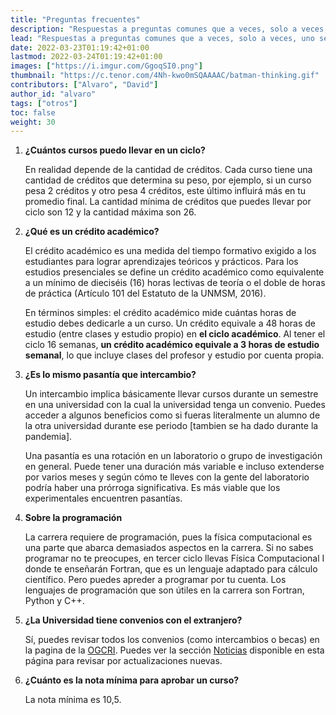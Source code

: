 ```yaml
---
title: "Preguntas frecuentes"
description: "Respuestas a preguntas comunes que a veces, solo a veces, uno se pregunta cuando apenas ingresó."
lead: "Respuestas a preguntas comunes que a veces, solo a veces, uno se pregunta cuando apenas ingresó."
date: 2022-03-23T01:19:42+01:00
lastmod: 2022-03-24T01:19:42+01:00
images: ["https://i.imgur.com/GgoqSI0.png"]
thumbnail: "https://c.tenor.com/4Nh-kwo0mSQAAAAC/batman-thinking.gif"
contributors: ["Alvaro", "David"]
author_id: "alvaro"
tags: ["otros"]
toc: false
weight: 30
---
```


1. **¿Cuántos cursos puedo llevar en un ciclo?**

   En realidad depende de la cantidad de créditos. Cada curso tiene una cantidad de créditos que determina su peso, por ejemplo, si un curso pesa 2 créditos y otro pesa 4 créditos, este último influirá más en tu promedio final. La cantidad mínima de créditos que puedes llevar por ciclo son 12 y la cantidad máxima son 26.

2. **¿Qué es un crédito académico?**

   El crédito académico es una medida del tiempo formativo exigido a los estudiantes para lograr aprendizajes teóricos y prácticos. Para los estudios presenciales se define un crédito académico como equivalente a un mínimo de dieciséis (16) horas lectivas de teoría o el doble de horas de práctica (Artículo 101 del Estatuto de la UNMSM, 2016).

   En términos simples: el crédito académico mide cuántas horas de estudio debes dedicarle a un curso. Un crédito equivale a 48 horas de estudio (entre clases y estudio propio) en **el ciclo académico**. Al tener el ciclo 16 semanas, **un crédito académico equivale a 3 horas de estudio semanal**, lo que incluye clases del profesor y estudio por cuenta propia.

3. **¿Es lo mismo pasantía que intercambio?**

   Un intercambio implica básicamente llevar cursos durante un semestre en una universidad con la cual la universidad tenga un convenio. Puedes acceder a algunos beneficios como si fueras literalmente un alumno de la otra universidad durante ese periodo [tambien se ha dado durante la pandemia].

   Una pasantía es una rotación en un laboratorio o grupo de investigación en general. Puede tener una duración más variable e incluso extenderse por varios meses y según cómo te lleves con la gente del laboratorio podría haber una prórroga significativa. Es más viable que los experimentales encuentren pasantías.

4. **Sobre la programación**

   La carrera requiere de programación, pues la física computacional es una parte que abarca demasiados aspectos en la carrera. Si no sabes programar no te preocupes, en tercer ciclo llevas Física Computacional I donde te enseñarán Fortran, que es un lenguaje adaptado para cálculo científico. Pero puedes apreder a programar por tu cuenta. Los lenguajes de programación que son útiles en la carrera son Fortran, Python y C++.

5. **¿La Universidad tiene convenios con el extranjero?**

   Sí, puedes revisar todos los convenios (como intercambios o becas) en la pagina de la <a href="https://cooperacion.unmsm.edu.pe">OGCRI</a>. Puedes ver la sección [Noticias](/rss) disponible en esta página para revisar por actualizaciones nuevas.

6. **¿Cuánto es la nota mínima para aprobar un curso?**

   La nota mínima es 10,5.
